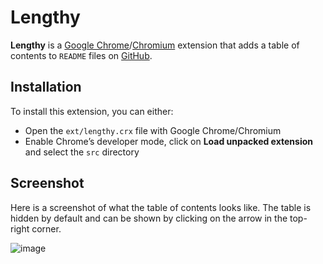 # Lengthy

**Lengthy** is a [Google Chrome](https://www.google.com/chrome)/[Chromium](http://www.chromium.org/) extension that adds a table of contents to `README` files on [GitHub](https://github.com/).

## Installation

To install this extension, you can either:

* Open the `ext/lengthy.crx` file with Google Chrome/Chromium
* Enable Chrome’s developer mode, click on **Load unpacked extension** and select the `src` directory

## Screenshot

Here is a screenshot of what the table of contents looks like. The table is hidden by default and can be shown by clicking on the arrow in the top-right corner.

![image](http://i.imgur.com/2luk8.png)

